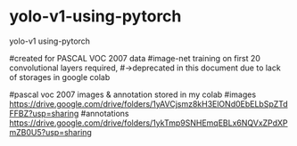 # yolo-v1-using-pytorch
yolo-v1 using-pytorch

#created for PASCAL VOC 2007 data
#image-net training on first 20 convolutional layers required, 
#->deprecated in this document due to lack of storages in google colab

#pascal voc 2007 images & annotation stored in my colab
#images https://drive.google.com/drive/folders/1yAVCjsmz8kH3ElONd0EbELbSpZTdFFBZ?usp=sharing
#annotations https://drive.google.com/drive/folders/1ykTmp9SNHEmqEBLx6NQVxZPdXPmZB0U5?usp=sharing

